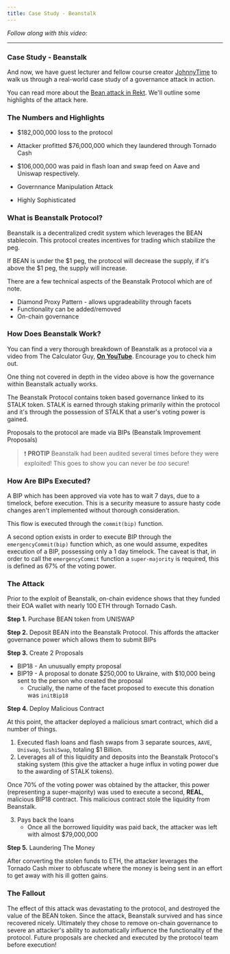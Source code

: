 ```yaml
---
title: Case Study - Beanstalk
---
```


_Follow along with this video:_

---

### Case Study - Beanstalk

And now, we have guest lecturer and fellow course creator [JohnnyTime](https://twitter.com/RealJohnnyTime) to walk us through a real-world case study of a governance attack in action.

You can read more about the [Bean attack in Rekt](https://rekt.news/beanstalk-rekt/). We'll outline some highlights of the attack here.

### The Numbers and Highlights

- $182,000,000 loss to the protocol

- Attacker profitted $76,000,000 which they laundered through Tornado Cash

- $106,000,000 was paid in flash loan and swap feed on Aave and Uniswap respectively.

- Governnance Manipulation Attack

- Highly Sophisticated

### What is Beanstalk Protocol?

Beanstalk is a decentralized credit system which leverages the BEAN stablecoin. This protocol creates incentives for trading which stabilize the peg.

If BEAN is under the $1 peg, the protocol will decrease the supply, if it's above the $1 peg, the supply will increase.

There are a few technical aspects of the Beanstalk Protocol which are of note.

- Diamond Proxy Pattern - allows upgradeability through facets
- Functionality can be added/removed
- On-chain governance

### How Does Beanstalk Work?

You can find a very thorough breakdown of Beanstalk as a protocol via a video from The Calculator Guy, [**On YouTube**](https://www.youtube.com/watch?v=h2wlrnd5jSM). Encourage you to check him out.

One thing not covered in depth in the video above is how the governance within Beanstalk actually works.

The Beanstalk Protocol contains token based governance linked to its STALK token. STALK is earned through staking primarily within the protocol and it's through the possession of STALK that a user's voting power is gained.

Proposals to the protocol are made via BIPs (Beanstalk Improvement Proposals)

> ❗ **PROTIP**
> Beanstalk had been audited several times before they were exploited! This goes to show you can never be _too_ secure!

### How Are BIPs Executed?

A BIP which has been approved via vote has to wait 7 days, due to a timelock, before execution. This is a security measure to assure hasty code changes aren't implemented without thorough consideration.

This flow is executed through the `commit(bip)` function.

A second option exists in order to execute BIP through the `emergencyCommit(bip)` function which, as one would assume, expedites execution of a BIP, possessing only a 1 day timelock. The caveat is that, in order to call the `emergencyCommit` function a `super-majority` is required, this is defined as 67% of the voting power.

### The Attack

Prior to the exploit of Beanstalk, on-chain evidence shows that they funded their EOA wallet with nearly 100 ETH through Tornado Cash.

**Step 1.** Purchase BEAN token from UNISWAP

**Step 2.** Deposit BEAN into the Beanstalk Protocol. This affords the attacker governance power which allows them to submit BIPs

**Step 3.** Create 2 Proposals

- BIP18 - An unusually empty proposal
- BIP19 - A proposal to donate $250,000 to Ukraine, with $10,000 being sent to the person who created the proposal
  - Crucially, the name of the facet proposed to execute this donation was `initBip18`

**Step 4.** Deploy Malicious Contract

At this point, the attacker deployed a malicious smart contract, which did a number of things.

1. Executed flash loans and flash swaps from 3 separate sources, `AAVE`, `Uniswap`, `SushiSwap`, totaling $1 Billion.
2. Leverages all of this liquidity and deposits into the Beanstalk Protocol's staking system (this give the attacker a huge influx in voting power due to the awarding of STALK tokens).

Once 70% of the voting power was obtained by the attacker, this power (representing a super-majority) was used to execute a second, **REAL**, malicious BIP18 contract. This malicious contract stole the liquidity from Beanstalk.

3.  Pays back the loans
    - Once all the borrowed liquidity was paid back, the attacker was left with almost $79,000,000

**Step 5.** Laundering The Money

After converting the stolen funds to ETH, the attacker leverages the Tornado Cash mixer to obfuscate where the money is being sent in an effort to get away with his ill gotten gains.

### The Fallout

The effect of this attack was devastating to the protocol, and destroyed the value of the BEAN token. Since the attack, Beanstalk survived and has since recovered nicely. Ultimately they chose to remove on-chain governance to severe an attacker's ability to automatically influence the functionality of the protocol. Future proposals are checked and executed by the protocol team before execution!
